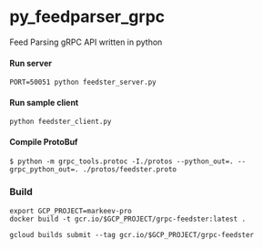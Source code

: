 # py_feedparser_grpc
Feed Parsing gRPC API written in python

#### Run server
`PORT=50051 python feedster_server.py`

#### Run sample client
`python feedster_client.py`


#### Compile ProtoBuf
`$ python -m grpc_tools.protoc -I./protos --python_out=. --grpc_python_out=. ./protos/feedster.proto`

### Build

    export GCP_PROJECT=markeev-pro
    docker build -t gcr.io/$GCP_PROJECT/grpc-feedster:latest .

    gcloud builds submit --tag gcr.io/$GCP_PROJECT/grpc-feedster
